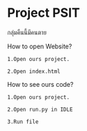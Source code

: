 # Project PSIT
กลุ่มคืนนี้มีคนตาย

How to open Website?

    1.Open ours project.

    2.Open index.html


How to see ours code?

    1.Open ours project.

    2.Open run.py in IDLE

    3.Run file

